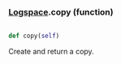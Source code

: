 ### [Logspace](Logspace.md).copy (function)


```py

def copy(self)

```



Create and return a copy.

